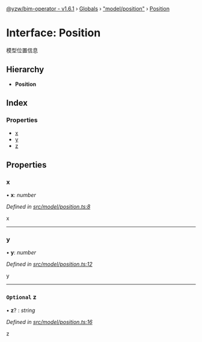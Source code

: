 [@yzw/bim-operator - v1.6.1](../README.md) › [Globals](../globals.md) › ["model/position"](../modules/_model_position_.md) › [Position](_model_position_.position.md)

# Interface: Position

模型位置信息

## Hierarchy

* **Position**

## Index

### Properties

* [x](_model_position_.position.md#x)
* [y](_model_position_.position.md#y)
* [z](_model_position_.position.md#optional-z)

## Properties

###  x

• **x**: *number*

*Defined in [src/model/position.ts:8](https://github.com/youkaisteve/bim-operator/blob/dd4687d/src/model/position.ts#L8)*

x

___

###  y

• **y**: *number*

*Defined in [src/model/position.ts:12](https://github.com/youkaisteve/bim-operator/blob/dd4687d/src/model/position.ts#L12)*

y

___

### `Optional` z

• **z**? : *string*

*Defined in [src/model/position.ts:16](https://github.com/youkaisteve/bim-operator/blob/dd4687d/src/model/position.ts#L16)*

z
